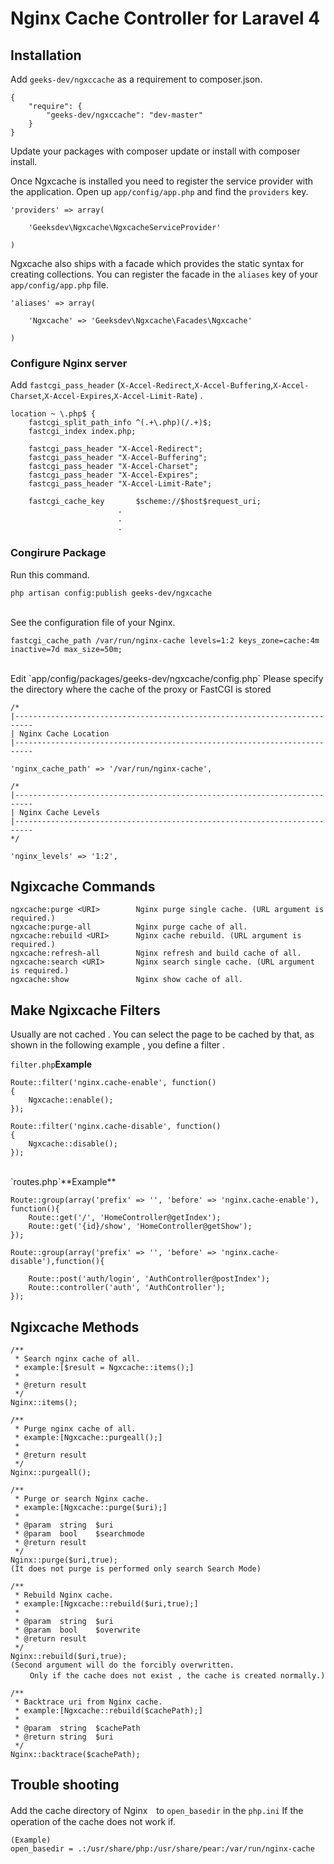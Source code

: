 # Nginx Cache Controller for Laravel 4



## Installation

Add `geeks-dev/ngxccache` as a requirement to composer.json.

	{
		"require": {
			"geeks-dev/ngxccache": "dev-master"
		}
	}

Update your packages with composer update or install with composer install.

Once Ngxcache is installed you need to register the service provider with the application. Open up `app/config/app.php` and find the `providers` key.

	'providers' => array(

		'Geeksdev\Ngxcache\NgxcacheServiceProvider'

	)

Ngxcache also ships with a facade which provides the static syntax for creating collections. You can register the facade in the `aliases` key of your `app/config/app.php` file.

	'aliases' => array(

		'Ngxcache' => 'Geeksdev\Ngxcache\Facades\Ngxcache'

	)

### Configure Nginx server

Add `fastcgi_pass_header` (`X-Accel-Redirect`,`X-Accel-Buffering`,`X-Accel-Charset`,`X-Accel-Expires`,`X-Accel-Limit-Rate`) .

	location ~ \.php$ {
		fastcgi_split_path_info ^(.+\.php)(/.+)$;
		fastcgi_index index.php;

		fastcgi_pass_header "X-Accel-Redirect";
		fastcgi_pass_header "X-Accel-Buffering";
		fastcgi_pass_header "X-Accel-Charset";
		fastcgi_pass_header "X-Accel-Expires";
		fastcgi_pass_header "X-Accel-Limit-Rate";

		fastcgi_cache_key       $scheme://$host$request_uri;
							.
							.
							.

### Congirure Package

Run this command. 

	php artisan config:publish geeks-dev/ngxcache

<br />
See the configuration file of your Nginx.

	fastcgi_cache_path /var/run/nginx-cache levels=1:2 keys_zone=cache:4m inactive=7d max_size=50m;

<br />
Edit `app/config/packages/geeks-dev/ngxcache/config.php`
Please specify the directory where the cache of the proxy or FastCGI is stored
	
	/*
	|--------------------------------------------------------------------------
	| Nginx Cache Location
	|--------------------------------------------------------------------------

	'nginx_cache_path' => '/var/run/nginx-cache',

	/*
	|--------------------------------------------------------------------------
	| Nginx Cache Levels
	|--------------------------------------------------------------------------
	*/

	'nginx_levels' => '1:2',

## Ngixcache Commands

	ngxcache:purge <URI>        Nginx purge single cache. (URL argument is required.)
	ngxcache:purge-all          Nginx purge cache of all.
	ngxcache:rebuild <URI>      Nginx cache rebuild. (URL argument is required.)
	ngxcache:refresh-all        Nginx refresh and build cache of all.
	ngxcache:search <URI>       Nginx search single cache. (URL argument is required.)
	ngxcache:show               Nginx show cache of all.


## Make Ngixcache Filters

Usually are not cached .  You can select the page to be cached by that, as shown in the following example , you define a filter .

`filter.php`**Example**

	Route::filter('nginx.cache-enable', function()
	{
		Ngxcache::enable();
	});

	Route::filter('nginx.cache-disable', function()
	{
		Ngxcache::disable();
	});

<br >
`routes.php`**Example**

	Route::group(array('prefix' => '', 'before' => 'nginx.cache-enable'), function(){
		Route::get('/', 'HomeController@getIndex');
		Route::get('{id}/show', 'HomeController@getShow');
	});

	Route::group(array('prefix' => '', 'before' => 'nginx.cache-disable'),function(){

		Route::post('auth/login', 'AuthController@postIndex');
		Route::controller('auth', 'AuthController');
	});


## Ngixcache Methods

	/**
	 * Search nginx cache of all.
	 * example:[$result = Ngxcache::items();]
	 *
	 * @return result
	 */
	Nginx::items();

	/**
	 * Purge nginx cache of all.
	 * example:[Ngxcache::purgeall();]
	 *
	 * @return result
	 */
	Nginx::purgeall();
	
	/**
	 * Purge or search Nginx cache.
	 * example:[Ngxcache::purge($uri);]
	 *
	 * @param  string  $uri
	 * @param  bool    $searchmode
	 * @return result
	 */
	Nginx::purge($uri,true);
	(It does not purge is performed only search Search Mode)

	/**
	 * Rebuild Nginx cache.
	 * example:[Ngxcache::rebuild($uri,true);]
	 *
	 * @param  string  $uri
	 * @param  bool    $overwrite
	 * @return result
	 */
	Nginx::rebuild($uri,true);
	(Second argument will do the forcibly overwritten.
	 　　Only if the cache does not exist , the cache is created normally.)

	/**
	 * Backtrace uri from Nginx cache.
	 * example:[Ngxcache::rebuild($cachePath);]
	 *
	 * @param  string  $cachePath
	 * @return string  $uri
	 */
	Nginx::backtrace($cachePath);


## Trouble shooting

Add the cache directory of Nginx　to `open_basedir` in the `php.ini` If the operation of the cache does not work if.

	(Example)
	open_basedir = .:/usr/share/php:/usr/share/pear:/var/run/nginx-cache

